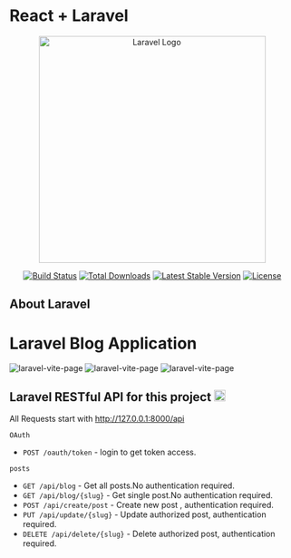 # React + Laravel
<p align="center"><a href="https://laravel.com" target="_blank"><img src="https://raw.githubusercontent.com/laravel/art/master/logo-lockup/5%20SVG/2%20CMYK/1%20Full%20Color/laravel-logolockup-cmyk-red.svg" width="400" alt="Laravel Logo"></a></p>

<p align="center">
<a href="https://github.com/laravel/framework/actions"><img src="https://github.com/laravel/framework/workflows/tests/badge.svg" alt="Build Status"></a>
<a href="https://packagist.org/packages/laravel/framework"><img src="https://img.shields.io/packagist/dt/laravel/framework" alt="Total Downloads"></a>
<a href="https://packagist.org/packages/laravel/framework"><img src="https://img.shields.io/packagist/v/laravel/framework" alt="Latest Stable Version"></a>
<a href="https://packagist.org/packages/laravel/framework"><img src="https://img.shields.io/packagist/l/laravel/framework" alt="License"></a>
</p>

## About Laravel
# Laravel Blog Application
![laravel-vite-page](https://i.postimg.cc/m22CttJt/Screenshot-2024-11-03-181753.png)
![laravel-vite-page](https://i.postimg.cc/ZRt6RjzS/Screenshot-2024-11-03-181031.png)
![laravel-vite-page](https://i.postimg.cc/zG4gtpBg/Screenshot-2024-11-03-181215.png)


## Laravel RESTful API for this project <img height="20" src="https://upload.wikimedia.org/wikipedia/commons/thumb/9/9a/Laravel.svg/1200px-Laravel.svg.png" />

All Requests start with http://127.0.0.1:8000/api

`OAuth`

- `POST /oauth/token` - login to get token access.

 `posts`
- `GET /api/blog` - Get all posts.No authentication required.
- `GET /api/blog/{slug}` - Get single post.No authentication required.
- `POST /api/create/post` - Create new post , authentication required.
- `PUT /api/update/{slug}` - Update authorized post, authentication required.
- `DELETE /api/delete/{slug}` - Delete authorized post, authentication required.
  

